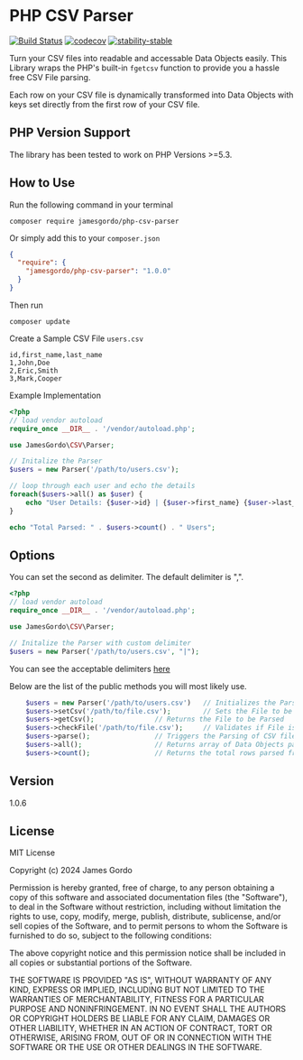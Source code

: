 # PHP CSV Parser

[![Build Status](https://travis-ci.org/jamesgordo/php-csv-parser.svg?branch=master)](https://travis-ci.org/jamesgordo/php-csv-parser) [![codecov](https://codecov.io/gh/jamesgordo/php-csv-parser/branch/master/graph/badge.svg)](https://codecov.io/gh/jamesgordo/php-csv-parser) [![stability-stable](https://img.shields.io/badge/stability-stable-green.svg)](https://github.com/jamesgordo/php-csv-parser)

Turn your CSV files into readable and accessable Data Objects easily. This Library wraps the PHP's built-in
`fgetcsv` function to provide you a hassle free CSV File parsing.

Each row on your CSV file is dynamically transformed into Data Objects with keys set directly from the first
row of your CSV file.

## PHP Version Support

The library has been tested to work on PHP Versions >=5.3.

## How to Use

Run the following command in your terminal

```
composer require jamesgordo/php-csv-parser
```

Or simply add this to your `composer.json`

```json
{
  "require": {
    "jamesgordo/php-csv-parser": "1.0.0"
  }
}
```

Then run

```
composer update
```

Create a Sample CSV File `users.csv`

```csv
id,first_name,last_name
1,John,Doe
2,Eric,Smith
3,Mark,Cooper
```

Example Implementation

```php
<?php
// load vendor autoload
require_once __DIR__ . '/vendor/autoload.php';

use JamesGordo\CSV\Parser;

// Initalize the Parser
$users = new Parser('/path/to/users.csv');

// loop through each user and echo the details
foreach($users->all() as $user) {
	echo "User Details: {$user->id} | {$user->first_name} {$user->last_name}";
}

echo "Total Parsed: " . $users->count() . " Users";

```

## Options

You can set the second as delimiter. The default delimiter is ",".

```php
<?php
// load vendor autoload
require_once __DIR__ . '/vendor/autoload.php';

use JamesGordo\CSV\Parser;

// Initalize the Parser with custom delimiter
$users = new Parser('/path/to/users.csv', "|");
```

You can see the acceptable delimiters [here](https://github.com/jamesgordo/php-csv-parser/blob/master/src/Parser.php#L51)

Below are the list of the public methods you will most likely use.

```php
	$users = new Parser('/path/to/users.csv')	// Initializes the Parser
	$users->setCsv('/path/to/file.csv');		// Sets the File to be Parsed
	$users->getCsv();				// Returns the File to be Parsed
	$users->checkFile('/path/to/file.csv');		// Validates if File is a valid CSV File
	$users->parse();				// Triggers the Parsing of CSV file
	$users->all();					// Returns array of Data Objects parsed from the CSV file
	$users->count();				// Returns the total rows parsed from the CSV file
```

## Version

1.0.6

## License

MIT License

Copyright (c) 2024 James Gordo

Permission is hereby granted, free of charge, to any person obtaining a copy
of this software and associated documentation files (the "Software"), to deal
in the Software without restriction, including without limitation the rights
to use, copy, modify, merge, publish, distribute, sublicense, and/or sell
copies of the Software, and to permit persons to whom the Software is
furnished to do so, subject to the following conditions:

The above copyright notice and this permission notice shall be included in all
copies or substantial portions of the Software.

THE SOFTWARE IS PROVIDED "AS IS", WITHOUT WARRANTY OF ANY KIND, EXPRESS OR
IMPLIED, INCLUDING BUT NOT LIMITED TO THE WARRANTIES OF MERCHANTABILITY,
FITNESS FOR A PARTICULAR PURPOSE AND NONINFRINGEMENT. IN NO EVENT SHALL THE
AUTHORS OR COPYRIGHT HOLDERS BE LIABLE FOR ANY CLAIM, DAMAGES OR OTHER
LIABILITY, WHETHER IN AN ACTION OF CONTRACT, TORT OR OTHERWISE, ARISING FROM,
OUT OF OR IN CONNECTION WITH THE SOFTWARE OR THE USE OR OTHER DEALINGS IN THE
SOFTWARE.
